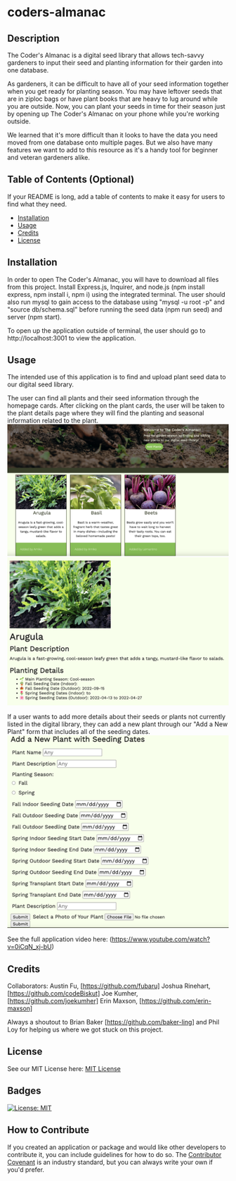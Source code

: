 # coders-almanac

## Description

The Coder's Almanac is a digital seed library that allows tech-savvy gardeners to input their seed and planting information for their garden into one database. 

As gardeners, it can be difficult to have all of your seed information together when you get ready for planting season. You may have leftover seeds that are in ziploc bags or have plant books that are heavy to lug around while you are outside. Now, you can plant your seeds in time for their season just by opening up The Coder's Almanac on your phone while you're working outside.

We learned that it's more difficult than it looks to have the data you need moved from one database onto multiple pages. But we also have many features we want to add to this resource as it's a handy tool for beginner and veteran gardeners alike.

## Table of Contents (Optional)

If your README is long, add a table of contents to make it easy for users to find what they need.

- [Installation](#installation)
- [Usage](#usage)
- [Credits](#credits)
- [License](#license)

## Installation

In order to open The Coder's Almanac, you will have to download all files from this project. Install Express.js, Inquirer, and node.js (npm install express, npm install i, npm i)  using the integrated terminal. The user should also run mysql to gain access to the database using "mysql -u root -p" and "source db/schema.sql" before running the seed data (npm run seed) and server (npm start).

To open up the application outside of terminal, the user should go to http://localhost:3001 to view the application.

## Usage

The intended use of this application is to find and upload plant seed data to our digital seed library.

The user can find all plants and their seed information through the homepage cards. After clicking on the plant cards, the user will be taken to the plant details page where they will find the planting and seasonal information related to the plant. 
![homepage](public/images/screenshots/home.png)
![plant details page](public/images/screenshots/details.png)

If a user wants to add more details about their seeds or plants not currently listed in the digital library, they can add a new plant through our "Add a New Plant" form that includes all of the seeding dates.
![add new plant form](public/images/screenshots/addplant.png)

See the full application video here: (https://www.youtube.com/watch?v=0iCqN_xj-bU)

## Credits

Collaborators:
Austin Fu, [https://github.com/fubaru]
Joshua Rinehart, [https://github.com/codeBiskut]
Joe Kumher, [https://github.com/joekumher]
Erin Maxson, [https://github.com/erin-maxson]

Always a shoutout to Brian Baker [https://github.com/baker-ling] and Phil Loy for helping us where we got stuck on this project.

## License

See our MIT License here: [MIT License](LICENSE.md)

## Badges

[![License: MIT](https://img.shields.io/badge/License-MIT-yellow.svg)](https://opensource.org/licenses/MIT)

## How to Contribute

If you created an application or package and would like other developers to contribute it, you can include guidelines for how to do so. The [Contributor Covenant](https://www.contributor-covenant.org/) is an industry standard, but you can always write your own if you'd prefer.